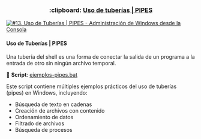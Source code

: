 <h3 align="center"> :clipboard: <a href="https://github.com/jersonmartinez/Curso_Administracion_Windows_Consola/blob/master/13.%20Uso%20de%20tuber%C3%ADas%20o%20PIPES.md">Uso de tuberías | PIPES</a> </h3>
  
[![#13. Uso de Tuberías | PIPES - Administración de Windows desde la Consola](https://img.youtube.com/vi/mjiWkQbymFM/maxresdefault.jpg)](https://youtu.be/mjiWkQbymFM "#13. Uso de Tuberías | PIPES - Administración de Windows desde la Consola")

#### Uso de Tuberías | PIPES

Una tubería del shell es una forma de conectar la salida de un programa a la entrada de otro sin ningún archivo temporal.

📁 **Script**: [ejemplos-pipes.bat](scripts/13-uso-tuberias-pipes/ejemplos-pipes.bat)

Este script contiene múltiples ejemplos prácticos del uso de tuberías (pipes) en Windows, incluyendo:
- Búsqueda de texto en cadenas
- Creación de archivos con contenido
- Ordenamiento de datos
- Filtrado de archivos
- Búsqueda de procesos